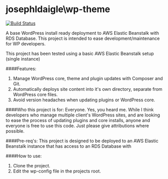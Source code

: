 josephldaigle\wp-theme
==============
[![Build Status](https://travis-ci.org/josephldaigle/wp-theme.svg?branch=master)](https://travis-ci.org/josephldaigle/wp-theme)

A base WordPress install ready deployment to AWS Elastic Beanstalk with RDS Database.
This project is intended to ease development/maintenance for WP developers.

This project has been tested using a basic AWS Elastic Beanstalk setup (single instance) 

####Features:
1. Manage WordPress core, theme and plugin updates with Composer and Git.
2. Automatically deploys site content into it's own directory, separate from WordPress core files.
3. Avoid version headaches when updating plugins or WordPress core.


####Who this project is for:
Everyone. Yes, you heard me. While I think developers who manage multiple client's WordPress sites, and are looking to ease the process of updating plugins and core installs, anyone and everyone is free to use this code. Just please give attributions where possible.


####Pre-req's:
This project is designed to be deployed to an AWS Elastic Beanstalk instance that has access to an RDS Database with 

####How to use:
1. Clone the project.
2. Edit the wp-config file in the projects root.